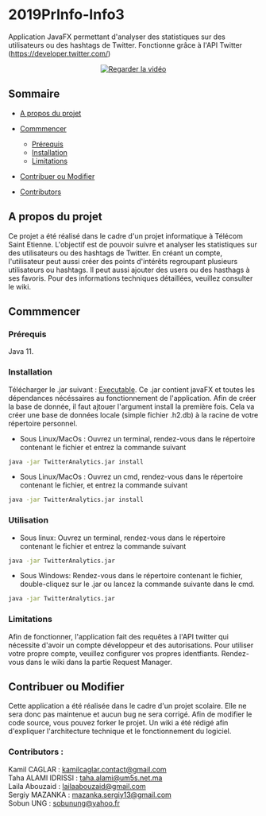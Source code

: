 # 2019PrInfo-Info3
Application JavaFX permettant d'analyser des statistiques sur des utilisateurs ou des hashtags de Twitter.
Fonctionne grâce à l'API Twitter (https://developer.twitter.com/)

<p align="center">
 <a href="https://drive.google.com/open?id=1vOLUq7P4GxDFbeYNH-2gjuY_Ba6oOsHz">
  <img src="https://github.com/telecom-se/2019PrInfo-Info3/blob/master/WikiResources/video.png?raw=true" alt="Regarder la vidéo"/>
 </a>
</p>

## Sommaire
* [A propos du projet](#A-propos-du-projet)
* [Commmencer](#Commmencer)
  * [Prérequis](#Prérequis)
  * [Installation](#Installation)
  * [Limitations](#Limitations)
  
* [Contribuer ou Modifier](#Contribuer-ou-Modifier)

* [Contributors](#Contributors)

## A propos du projet
Ce projet a été réalisé dans le cadre d'un projet informatique à Télécom Saint Etienne.
L'objectif est de pouvoir suivre et analyser les statistiques sur des utilisateurs ou des hashtags de Twitter. 
En créant un compte, l'utilisateur peut aussi créer des points d'intérêts regroupant plusieurs utilisateurs ou hashtags. Il peut aussi ajouter des users ou des hasthags à ses favoris.
Pour des informations techniques détaillées, veuillez consulter le wiki. 

## Commmencer
### Prérequis
Java 11.
### Installation
Télécharger le .jar suivant : [Executable](https://github.com/telecom-se/2019PrInfo-Info3/blob/master/2019PrInfo-Info3.jar).
Ce .jar contient javaFX et toutes les dépendances nécéssaires au fonctionnement de l'application.
Afin de créer la base de donnée, il faut ajtouer l'argument install la première fois. Cela va créer une base de données locale (simple fichier .h2.db) à la racine de votre répertoire personnel.
+ Sous Linux/MacOs : 
Ouvrez un terminal, rendez-vous dans le répertoire contenant le fichier et entrez la commande suivant
```sh
java -jar TwitterAnalytics.jar install
```
+ Sous Linux/MacOs : 
Ouvrez un cmd, rendez-vous dans le répertoire contenant le fichier, et entrez la commande suivant
```cmd
java -jar TwitterAnalytics.jar install
```

### Utilisation
+ Sous linux: 
Ouvrez un terminal, rendez-vous dans le répertoire contenant le fichier et entrez la commande suivant
```sh
java -jar TwitterAnalytics.jar 
```
+ Sous Windows: 
Rendez-vous dans le répertoire contenant le fichier, double-cliquez sur le .jar ou lancez la commande suivante dans le cmd. 
```cmd
java -jar TwitterAnalytics.jar 
```

### Limitations
Afin de fonctionner, l'application fait des requêtes à l'API twitter qui nécessite d'avoir un compte développeur et des autorisations. Pour utiliser votre propre compte, veuillez configurer vos propres identfiants. Rendez-vous dans le wiki dans la partie Request Manager.

## Contribuer ou Modifier
Cette application a été réalisée dans le cadre d'un projet scolaire. Elle ne sera donc pas maintenue et aucun bug ne sera corrigé.
Afin de modifier le code source, vous pouvez forker le projet. 
Un wiki a été rédigé afin d'expliquer l'architecture technique et le fonctionnement du logiciel. 

### Contributors :
Kamil CAGLAR : kamilcaglar.contact@gmail.com  
Taha ALAMI IDRISSI : taha.alami@um5s.net.ma  
Laila Abouzaid : lailaabouzaid@gmail.com  
Sergiy MAZANKA : mazanka.sergiy13@gmail.com  
Sobun UNG : sobunung@yahoo.fr
